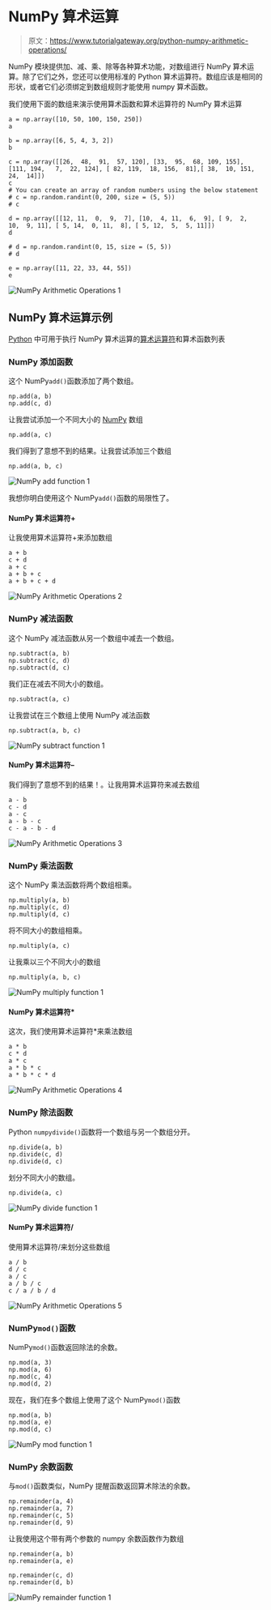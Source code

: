 # NumPy 算术运算

> 原文：<https://www.tutorialgateway.org/python-numpy-arithmetic-operations/>

NumPy 模块提供加、减、乘、除等各种算术功能，对数组进行 NumPy 算术运算。除了它们之外，您还可以使用标准的 Python 算术运算符。数组应该是相同的形状，或者它们必须绑定到数组规则才能使用 numpy 算术函数。

我们使用下面的数组来演示使用算术函数和算术运算符的 NumPy 算术运算

```
a = np.array([10, 50, 100, 150, 250])
a 

b = np.array([6, 5, 4, 3, 2])
b

c = np.array([[26,  48,  91,  57, 120], [33,  95,  68, 109, 155], [111, 194,   7,  22, 124], [ 82, 119,  18, 156,  81],[ 38,  10, 151,  24,  14]])
c
# You can create an array of random numbers using the below statement
# c = np.random.randint(0, 200, size = (5, 5))
# c

d = np.array([[12, 11,  0,  9,  7], [10,  4, 11,  6,  9], [ 9,  2, 10,  9, 11], [ 5, 14,  0, 11,  8], [ 5, 12,  5,  5, 11]])
d

# d = np.random.randint(0, 15, size = (5, 5))
# d

e = np.array([11, 22, 33, 44, 55])
e
```

![NumPy Arithmetic Operations 1](img/c1ac762dfe8847247525920a2dd1af39.png)

## NumPy 算术运算示例

[Python](https://www.tutorialgateway.org/python-tutorial/) 中可用于执行 NumPy 算术运算的[算术运算符](https://www.tutorialgateway.org/python-arithmetic-operators/)和算术函数列表

### NumPy 添加函数

这个 NumPy`add()`函数添加了两个数组。

```
np.add(a, b)
np.add(c, d)
```

让我尝试添加一个不同大小的 [NumPy](https://www.tutorialgateway.org/python-numpy-array/) 数组

```
np.add(a, c)
```

我们得到了意想不到的结果。让我尝试添加三个数组

```
np.add(a, b, c)
```

![NumPy add function 1](img/5614734525c30c77b4856cde7b49da90.png)

我想你明白使用这个 NumPy`add()`函数的局限性了。

#### NumPy 算术运算符+

让我使用算术运算符+来添加数组

```
a + b
c + d
a + c
a + b + c
a + b + c + d
```

![NumPy Arithmetic Operations 2](img/56d3e69c4236cff007714b829526cc5c.png)

### NumPy 减法函数

这个 NumPy 减法函数从另一个数组中减去一个数组。

```
np.subtract(a, b)
np.subtract(c, d)
np.subtract(d, c)
```

我们正在减去不同大小的数组。

```
np.subtract(a, c)
```

让我尝试在三个数组上使用 NumPy 减法函数

```
np.subtract(a, b, c)
```

![NumPy subtract function 1](img/4bab3ca23e1b2bb296c450f2ff197696.png)

#### NumPy 算术运算符–

我们得到了意想不到的结果！。让我用算术运算符来减去数组

```
a - b
c - d
a - c
a - b - c
c - a - b - d
```

![NumPy Arithmetic Operations 3](img/36d8ac35467af4aededb78a79d50c3be.png)

### NumPy 乘法函数

这个 NumPy 乘法函数将两个数组相乘。

```
np.multiply(a, b)
np.multiply(c, d)
np.multiply(d, c)
```

将不同大小的数组相乘。

```
np.multiply(a, c)
```

让我乘以三个不同大小的数组

```
np.multiply(a, b, c)
```

![NumPy multiply function 1](img/6426dd909d84e8a09a20db1a4ce0f498.png)

#### NumPy 算术运算符*

这次，我们使用算术运算符*来乘法数组

```
a * b
c * d
a * c
a * b * c
a * b * c * d
```

![NumPy Arithmetic Operations 4](img/eb1775bdf98088b920f7c7e5eb23cb63.png)

### NumPy 除法函数

Python `numpydivide()`函数将一个数组与另一个数组分开。

```
np.divide(a, b)
np.divide(c, d)
np.divide(d, c)
```

划分不同大小的数组。

```
np.divide(a, c)
```

![NumPy divide function 1](img/14b789a64ec9f9ed5d16401af5750be4.png)

#### NumPy 算术运算符/

使用算术运算符/来划分这些数组

```
a / b
d / c
a / c
a / b / c
c / a / b / d
```

![NumPy Arithmetic Operations 5](img/8b52787dba4396ff645992b555c25596.png)

### NumPy`mod()`函数

NumPy`mod()`函数返回除法的余数。

```
np.mod(a, 3)
np.mod(a, 6)
np.mod(c, 4)
np.mod(d, 2)
```

现在，我们在多个数组上使用了这个 NumPy`mod()`函数

```
np.mod(a, b)
np.mod(a, e)
np.mod(d, c)
```

![NumPy mod function 1](img/ec9f8321e33ab1e98054c6516a01886a.png)

### NumPy 余数函数

与`mod()`函数类似，NumPy 提醒函数返回算术除法的余数。

```
np.remainder(a, 4)
np.remainder(a, 7)
np.remainder(c, 5)
np.remainder(d, 9)
```

让我使用这个带有两个参数的 numpy 余数函数作为数组

```
np.remainder(a, b)
np.remainder(a, e)

np.remainder(c, d)
np.remainder(d, b)
```

![NumPy remainder function 1](img/fd26103c787891b7b00f4ae440375119.png)